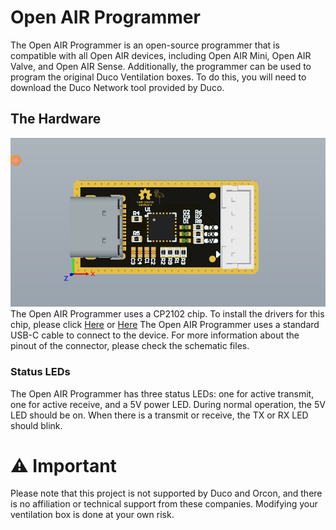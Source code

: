 # Open AIR Programmer

The Open AIR Programmer is an open-source programmer that is compatible with all Open AIR devices, including Open AIR Mini, Open AIR Valve, and Open AIR Sense.
Additionally, the programmer can be used to program the original Duco Ventilation boxes. To do this, you will need to download the Duco Network tool provided by Duco.

## The Hardware
![image.png](https://github.com/Flamingo-tech/Open-AIR/blob/main/Open%20AIR%20Programmer/Hardware/Pictures/Open_AIR_Programmer_V1.1.0.png?raw=true)
The Open AIR Programmer uses a CP2102 chip. To install the drivers for this chip, please click [Here](https://github.com/Flamingo-tech/Open-AIR/tree/main/Open%20AIR%20Programmer/Software) or [Here](https://www.silabs.com/developers/usb-to-uart-bridge-vcp-drivers)
The Open AIR Programmer uses a standard USB-C cable to connect to the device. For more information about the pinout of the connector, please check the schematic files.


### Status LEDs
The Open AIR Programmer has three status LEDs: one for active transmit, one for active receive, and a 5V power LED. During normal operation, the 5V LED should be on. When there is a transmit or receive, the TX or RX LED should blink.


# ⚠ Important

Please note that this project is not supported by Duco and Orcon, and there is no affiliation or technical support from these companies. Modifying your ventilation box is done at your own risk.